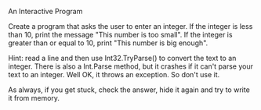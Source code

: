 An Interactive Program

Create a program that asks the user to enter an integer. If the integer is less than 10, print the message "This number is too small". If the integer is greater than or equal to 10, print "This number is big enough". 

Hint: read a line and then use Int32.TryParse() to convert the text to an integer. There is also a Int.Parse method, but it crashes if it can't parse your text to an integer. Well OK, it throws an exception. So don't use it. 

As always, if you get stuck, check the answer, hide it again and try to write it from memory. 
